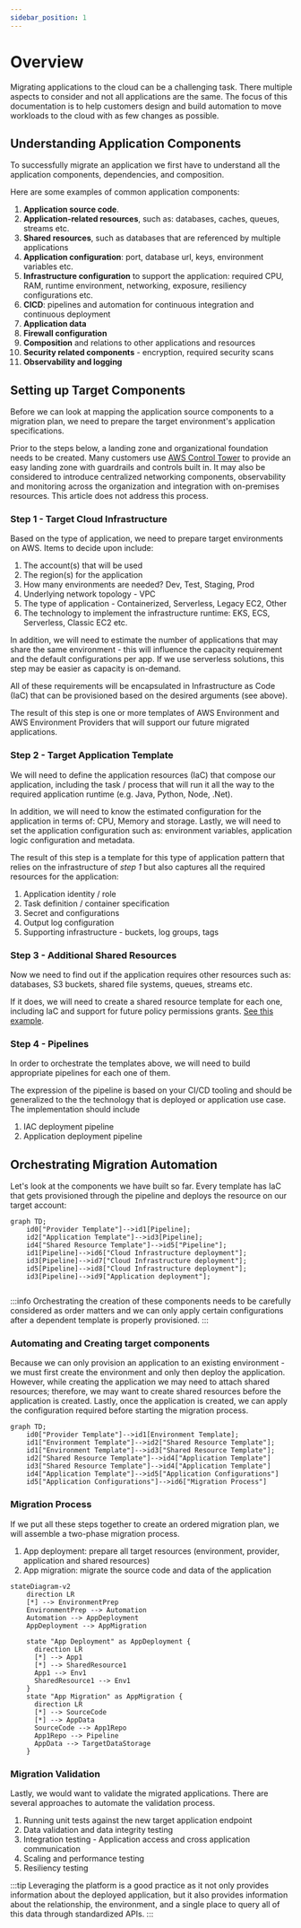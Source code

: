 ```yaml
---
sidebar_position: 1
---
```


# Overview

Migrating applications to the cloud can be a challenging task. There multiple aspects to consider and not all applications are the same.
The focus of this documentation is to help customers design and build automation to move workloads to the cloud with as few changes as possible.


## Understanding Application Components
To successfully migrate an application we first have to understand all the application components, dependencies, and composition. 

Here are some examples of common application components:
1. **Application source code**.
1. **Application-related resources**, such as: databases, caches, queues, streams etc. 
1. **Shared resources**, such as databases that are referenced by multiple applications
1. **Application configuration**: port, database url, keys, environment variables etc.
1. **Infrastructure configuration** to support the application: required CPU, RAM, runtime environment, networking, exposure, resiliency configurations etc.
1. **CICD**: pipelines and automation for continuous integration and continuous deployment
1. **Application data**
1. **Firewall configuration**
1. **Composition** and relations to other applications and resources
1. **Security related components** - encryption, required security scans
1. **Observability and logging**


## Setting up Target Components

Before we can look at mapping the application source components to a migration plan, we need to prepare the target environment's application specifications.

Prior to the steps below, a landing zone and organizational foundation needs to be created. Many customers use [AWS Control Tower](https://aws.amazon.com/controltower/) to provide an easy landing zone with guardrails and controls built in. It may also be considered to introduce centralized networking components, observability and monitoring across the organization and integration with on-premises resources. This article does not address this process.

### Step 1 - Target Cloud Infrastructure
Based on the type of application, we need to prepare target environments on AWS. Items to decide upon include:

1. The account(s) that will be used
2. The region(s) for the application
3. How many environments are needed? Dev, Test, Staging, Prod
4. Underlying network topology - VPC
5. The type of application - Containerized, Serverless, Legacy EC2, Other
6. The technology to implement the infrastructure runtime: EKS, ECS, Serverless, Classic EC2 etc.

In addition, we will need to estimate the number of applications that may share the same environment - this will influence the capacity requirement and the default configurations per app. If we use serverless solutions, this step may be easier as capacity is on-demand.

All of these requirements will be encapsulated in Infrastructure as Code (IaC) that can be provisioned based on the desired arguments (see above).

The result of this step is one or more templates of AWS Environment and AWS Environment Providers that will support our future migrated applications.

### Step 2 - Target Application Template

We will need to define the application resources (IaC) that compose our application, including the task / process that will run it all the way to the required application runtime (e.g. Java, Python, Node, .Net).

In addition, we will need to know the estimated configuration for the application in terms of: CPU, Memory and storage.
Lastly, we will need to set the application configuration such as: environment variables, application logic configuration and metadata.

The result of this step is a template for this type of application pattern that relies on the infrastructure of *step 1* but also captures all the required resources for the application:
1. Application identity / role
2. Task definition / container specification
3. Secret and configurations
4. Output log configuration
5. Supporting infrastructure - buckets, log groups, tags

### Step 3 - Additional Shared Resources
Now we need to find out if the application requires other resources such as: databases, S3 buckets, shared file systems, queues, streams etc.

If it does, we will need to create a shared resource template for each one, including IaC and support for future policy permissions grants. [See this example](https://github.com/awslabs/app-development-for-backstage-io-on-aws/tree/main/backstage-reference/common/aws_rds).


### Step 4 - Pipelines
In order to orchestrate the templates above, we will need to build appropriate pipelines for each one of them.

The expression of the pipeline is based on your CI/CD tooling and should be generalized to the the technology that is deployed or application use case. The implementation should include

1. IAC deployment pipeline
1. Application deployment pipeline


## Orchestrating Migration Automation

Let's look at the components we have built so far.  Every template has IaC that gets provisioned through the pipeline and deploys the resource on our target account:


```mermaid
graph TD;
    id0["Provider Template"]-->id1[Pipeline];
    id2["Application Template"]-->id3[Pipeline];
    id4["Shared Resource Template"]-->id5["Pipeline"];
    id1[Pipeline]-->id6["Cloud Infrastructure deployment"];
    id3[Pipeline]-->id7["Cloud Infrastructure deployment"];
    id5[Pipeline]-->id8["Cloud Infrastructure deployment"];
    id3[Pipeline]-->id9["Application deployment"];
    
```
:::info
Orchestrating the creation of these components needs to be carefully considered as order matters and we can only apply certain configurations after a dependent template is properly provisioned.
:::

### Automating and Creating target components

Because we can only provision an application to an existing environment - we must first create the environment and only then deploy the application.
However, while creating the application we may need to attach shared resources; therefore, we may want to create shared resources before the application is created.
Lastly, once the application is created, we can apply the configuration required before starting the migration process.


```mermaid
graph TD;
    id0["Provider Template"]-->id1[Environment Template];
    id1["Environment Template"]-->id2["Shared Resource Template"];
    id1["Environment Template"]-->id3["Shared Resource Template"];
    id2["Shared Resource Template"]-->id4["Application Template"]
    id3["Shared Resource Template"]-->id4["Application Template"]
    id4["Application Template"]-->id5["Application Configurations"]
    id5["Application Configurations"]-->id6["Migration Process"]
```

### Migration Process
If we put all these steps together to create an ordered migration plan, we will assemble a two-phase migration process.
1. App deployment: prepare all target resources (environment, provider, application and shared resources)
2. App migration: migrate the source code and data of the application
```mermaid
stateDiagram-v2
    direction LR
    [*] --> EnvironmentPrep 
    EnvironmentPrep --> Automation
    Automation --> AppDeployment
    AppDeployment --> AppMigration
    
    state "App Deployment" as AppDeployment {
      direction LR
      [*] --> App1
      [*] --> SharedResource1
      App1 --> Env1
      SharedResource1 --> Env1
    }
    state "App Migration" as AppMigration {
      direction LR
      [*] --> SourceCode
      [*] --> AppData
      SourceCode --> App1Repo
      App1Repo --> Pipeline
      AppData --> TargetDataStorage
    }
```

### Migration Validation
Lastly, we would want to validate the migrated applications.  There are several approaches to automate the validation process.

1. Running unit tests against the new target application endpoint
2. Data validation and data integrity testing
3. Integration testing - Application access and cross application communication 
4. Scaling and performance testing
5. Resiliency testing

:::tip
Leveraging the platform is a good practice as it not only provides information about the deployed application, but it also provides information about the relationship, the environment, and a single place to query all of this data through standardized APIs.
:::
